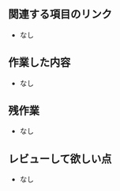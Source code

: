 <!-- 通常の実装やドキュメント作成などのMRテンプレート -->
## 関連する項目のリンク
* なし

## 作業した内容
* なし

## 残作業
* なし

## レビューして欲しい点
* なし
